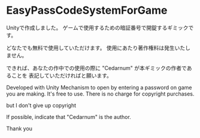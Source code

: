 # EasyPassCodeSystemForGame
Unityで作成しました。
ゲームで使用するための暗証番号で開錠するギミックです。

どなたでも無料で使用していただけます。
使用にあたり著作権料は発生いたしません。

できれば、あなたの作中での使用の際に "Cedarnum" が本ギミックの作者であることを
表記していただければと願います。

Developed with Unity
Mechanism to open by entering a password on game you are making.
It's free to use.
There is no charge for copyright purchases.

but I don't give up copyright

If possible, indicate that "Cedarnum" is the author.

Thank you
